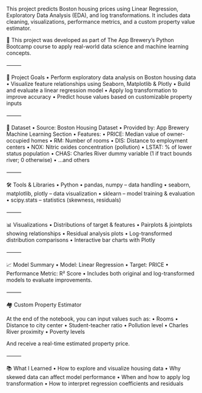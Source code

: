 This project predicts Boston housing prices using Linear Regression, Exploratory Data Analysis (EDA), and log transformations. It includes data cleaning, visualizations, performance metrics, and a custom property value estimator.

📘 This project was developed as part of The App Brewery’s Python Bootcamp course to apply real-world data science and machine learning concepts.

⸻

📌 Project Goals
	•	Perform exploratory data analysis on Boston housing data
	•	Visualize feature relationships using Seaborn, Matplotlib & Plotly
	•	Build and evaluate a linear regression model
	•	Apply log transformation to improve accuracy
	•	Predict house values based on customizable property inputs

⸻

📂 Dataset
	•	Source: Boston Housing Dataset
	•	Provided by: App Brewery Machine Learning Section
	•	Features:
	•	PRICE: Median value of owner-occupied homes
	•	RM: Number of rooms
	•	DIS: Distance to employment centers
	•	NOX: Nitric oxides concentration (pollution)
	•	LSTAT: % of lower status population
	•	CHAS: Charles River dummy variable (1 if tract bounds river; 0 otherwise)
	•	…and others

⸻

🛠️ Tools & Libraries
	•	Python
	•	pandas, numpy – data handling
	•	seaborn, matplotlib, plotly – data visualization
	•	sklearn – model training & evaluation
	•	scipy.stats – statistics (skewness, residuals)

⸻

📊 Visualizations
	•	Distributions of target & features
	•	Pairplots & jointplots showing relationships
	•	Residual analysis plots
	•	Log-transformed distribution comparisons
	•	Interactive bar charts with Plotly

⸻

📈 Model Summary
	•	Model: Linear Regression
	•	Target: PRICE
	•	Performance Metric: R² Score
	•	Includes both original and log-transformed models to evaluate improvements.

⸻

🏘️ Custom Property Estimator

At the end of the notebook, you can input values such as:
	•	Rooms
	•	Distance to city center
	•	Student-teacher ratio
	•	Pollution level
	•	Charles River proximity
	•	Poverty levels

And receive a real-time estimated property price.

⸻

📚 What I Learned
	•	How to explore and visualize housing data
	•	Why skewed data can affect model performance
	•	When and how to apply log transformation
	•	How to interpret regression coefficients and residuals

